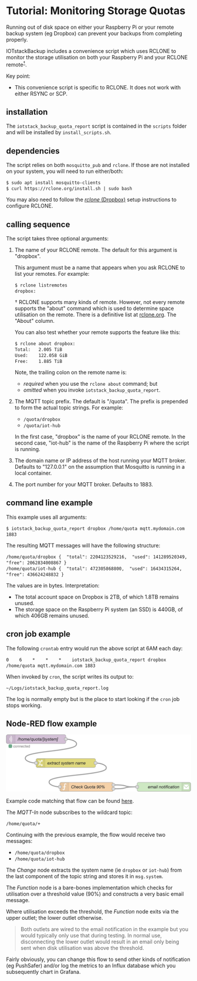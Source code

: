 # Tutorial: Monitoring Storage Quotas

Running out of disk space on either your Raspberry Pi or your remote backup system (eg Dropbox) can prevent your backups from completing properly.

IOTstackBackup includes a convenience script which uses RCLONE to monitor the storage utilisation on both your Raspberry Pi and your RCLONE remote<sup>[†](#supportMatrix)</sup>.

Key point:

* This convenience script is specific to RCLONE. It does not work with either RSYNC or SCP.

## installation

The `iotstack_backup_quota_report` script is contained in the `scripts` folder and will be installed by `install_scripts.sh`.

## dependencies

The script relies on both `mosquitto_pub` and `rclone`. If those are not installed on your system, you will need to run either/both:

``` console
$ sudo apt install mosquitto-clients
$ curl https://rclone.org/install.sh | sudo bash
```

You may also need to follow the [*rclone* (Dropbox)](./README.md#rcloneOption) setup instructions to configure RCLONE.

## calling sequence

The script takes three optional arguments:

1. The name of your RCLONE remote. The default for this argument is "dropbox".

	This argument must be a name that appears when you ask RCLONE to list your remotes. For example:

	``` console
	$ rclone listremotes
	dropbox:
	```

	<a name="supportMatrix">†</a>&nbsp;RCLONE supports many kinds of remote. However, not every remote supports the "about" command which is used to determine space utilisation on the remote. There is a definitive list at [rclone.org](https://rclone.org/overview/#optional-features). The "About" column.
	
	You can also test whether your remote supports the feature like this:
	
	``` console
	$ rclone about dropbox:
	Total:   2.005 TiB
	Used:    122.058 GiB
	Free:    1.885 TiB
	```

	Note, the trailing colon on the remote name is:
	
	* *required* when you use the `rclone about` command; but
	* *omitted* when you invoke `iotstack_backup_quota_report`.
	
2. The MQTT topic prefix. The default is "/quota". The prefix is prepended to form the actual topic strings. For example:

	- `/quota/dropbox`
	- `/quota/iot-hub`
	
	In the first case, "dropbox" is the name of your RCLONE remote. In the second case, "iot-hub" is the name of the Raspberry Pi where the script is running.
	
3. The domain name or IP address of the host running your MQTT broker. Defaults to "127.0.0.1" on the assumption that Mosquitto is running in a local container.
4. The port number for your MQTT broker. Defaults to 1883.

## command line example

This example uses all arguments:

```
$ iotstack_backup_quota_report dropbox /home/quota mqtt.mydomain.com 1883
```

The resulting MQTT messages will have the following structure:

```
/home/quota/dropbox {  "total": 2204123529216,  "used": 141289520349,  "free": 2062834008867 } 
/home/quota/iot-hub {  "total": 472305868800,  "used": 16434315264,  "free": 436624248832 } 
```

The values are in bytes. Interpretation:

* The total account space on Dropbox is 2TB, of which 1.8TB remains unused.
* The storage space on the Raspberry Pi system (an SSD) is 440GB, of which 406GB remains unused.

## cron job example

The following `crontab` entry would run the above script at 6AM each day:

```
0    6    *    *    *    iotstack_backup_quota_report dropbox /home/quota mqtt.mydomain.com 1883
```

When invoked by `cron`, the script writes its output to:

```
~/Logs/iotstack_backup_quota_report.log
```

The log is normally empty but is the place to start looking if the `cron` job stops working.

## Node-RED flow example

![Node-RED canvas](./resources/quota-flow-canvas.png)

Example code matching that flow can be found [here](./resources/quota-flow-example.json).

The *MQTT-In* node subscribes to the wildcard topic:

```
/home/quota/+
```

Continuing with the previous example, the flow would receive two messages:

- `/home/quota/dropbox`
- `/home/quota/iot-hub`

The *Change* node extracts the system name (ie `dropbox` or `iot-hub`) from the last component of the topic string and stores it in `msg.system`.

The *Function* node is a bare-bones implementation which checks for utilisation over a threshold value (90%) and constructs a very basic email message.

Where utilisation exceeds the threshold, the *Function* node exits via the upper outlet; the lower outlet otherwise.

> Both outlets are wired to the email notification in the example but you would typically only use that during testing. In normal use, disconnecting the lower outlet would result in an email only being sent when disk utilisation was above the threshold.

Fairly obviously, you can change this flow to send other kinds of notification (eg PushSafer) and/or log the metrics to an Influx database which you subsequently chart in Grafana.

